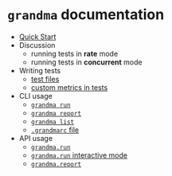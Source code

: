 # `grandma` documentation

* [Quick Start](../README.md)
* Discussion
  * running tests in **rate** mode
  * running tests in **concurrent** mode
* Writing tests
  * [test files](test-files.md)
  * [custom metrics in tests](test-custom-metrics.md)
* CLI usage
  * [`grandma run`](cli-grandma-run.md)
  * [`grandma report`](cli-grandma-report.md)
  * [`grandma list`](cli-grandma-list.md)
  * [`.grandmarc` file](cli-grandmarc.md)
* API usage
  * [`grandma.run`](api-grandma-run.md)
  * [`grandma.run` interactive mode](api-grandma-run-interactive.md)
  * [`grandma.report`](api-grandma-report.md)
